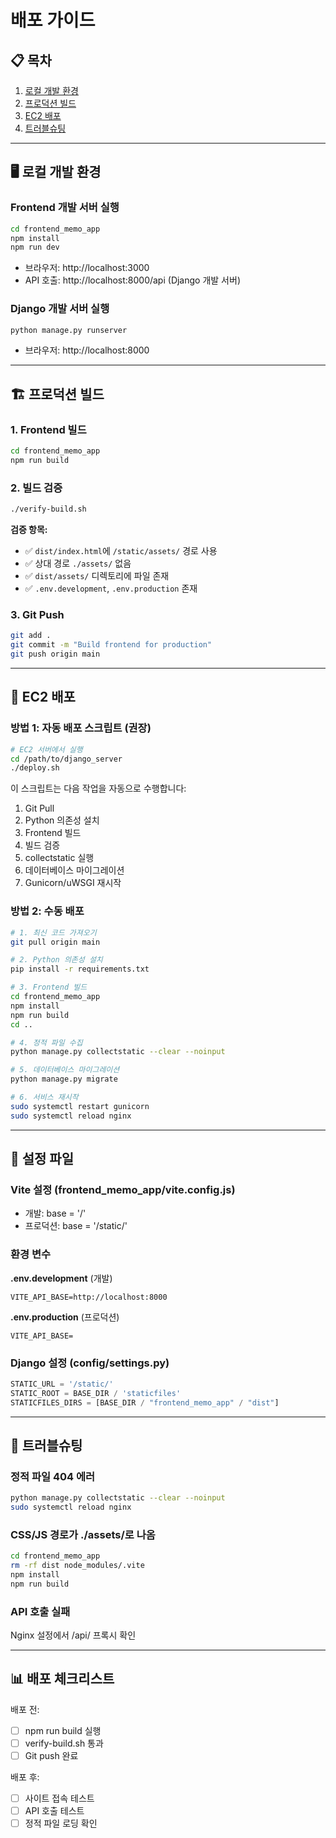 # 배포 가이드

## 📋 목차
1. [로컬 개발 환경](#로컬-개발-환경)
2. [프로덕션 빌드](#프로덕션-빌드)
3. [EC2 배포](#ec2-배포)
4. [트러블슈팅](#트러블슈팅)

---

## 🖥️ 로컬 개발 환경

### Frontend 개발 서버 실행
```bash
cd frontend_memo_app
npm install
npm run dev
```
- 브라우저: http://localhost:3000
- API 호출: http://localhost:8000/api (Django 개발 서버)

### Django 개발 서버 실행
```bash
python manage.py runserver
```
- 브라우저: http://localhost:8000

---

## 🏗️ 프로덕션 빌드

### 1. Frontend 빌드
```bash
cd frontend_memo_app
npm run build
```

### 2. 빌드 검증
```bash
./verify-build.sh
```

**검증 항목:**
- ✅ `dist/index.html`에 `/static/assets/` 경로 사용
- ✅ 상대 경로 `./assets/` 없음
- ✅ `dist/assets/` 디렉토리에 파일 존재
- ✅ `.env.development`, `.env.production` 존재

### 3. Git Push
```bash
git add .
git commit -m "Build frontend for production"
git push origin main
```

---

## 🚀 EC2 배포

### 방법 1: 자동 배포 스크립트 (권장)
```bash
# EC2 서버에서 실행
cd /path/to/django_server
./deploy.sh
```

이 스크립트는 다음 작업을 자동으로 수행합니다:
1. Git Pull
2. Python 의존성 설치
3. Frontend 빌드
4. 빌드 검증
5. collectstatic 실행
6. 데이터베이스 마이그레이션
7. Gunicorn/uWSGI 재시작

### 방법 2: 수동 배포
```bash
# 1. 최신 코드 가져오기
git pull origin main

# 2. Python 의존성 설치
pip install -r requirements.txt

# 3. Frontend 빌드
cd frontend_memo_app
npm install
npm run build
cd ..

# 4. 정적 파일 수집
python manage.py collectstatic --clear --noinput

# 5. 데이터베이스 마이그레이션
python manage.py migrate

# 6. 서비스 재시작
sudo systemctl restart gunicorn
sudo systemctl reload nginx
```

---

## 🔧 설정 파일

### Vite 설정 (frontend_memo_app/vite.config.js)
- 개발: base = '/'
- 프로덕션: base = '/static/'

### 환경 변수

**.env.development** (개발)
```
VITE_API_BASE=http://localhost:8000
```

**.env.production** (프로덕션)
```
VITE_API_BASE=
```

### Django 설정 (config/settings.py)
```python
STATIC_URL = '/static/'
STATIC_ROOT = BASE_DIR / 'staticfiles'
STATICFILES_DIRS = [BASE_DIR / "frontend_memo_app" / "dist"]
```

---

## 🐛 트러블슈팅

### 정적 파일 404 에러
```bash
python manage.py collectstatic --clear --noinput
sudo systemctl reload nginx
```

### CSS/JS 경로가 ./assets/로 나옴
```bash
cd frontend_memo_app
rm -rf dist node_modules/.vite
npm install
npm run build
```

### API 호출 실패
Nginx 설정에서 /api/ 프록시 확인

---

## 📊 배포 체크리스트

배포 전:
- [ ] npm run build 실행
- [ ] verify-build.sh 통과
- [ ] Git push 완료

배포 후:
- [ ] 사이트 접속 테스트
- [ ] API 호출 테스트
- [ ] 정적 파일 로딩 확인
